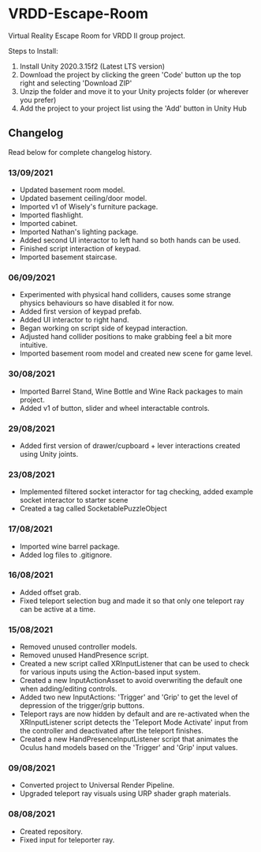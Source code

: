 # VRDD-Escape-Room
Virtual Reality Escape Room for VRDD II group project.

Steps to Install:
1. Install Unity 2020.3.15f2 (Latest LTS version)
2. Download the project by clicking the green 'Code' button up the top right and selecting 'Download ZIP'
3. Unzip the folder and move it to your Unity projects folder (or wherever you prefer)
4. Add the project to your project list using the 'Add' button in Unity Hub

## Changelog
Read below for complete changelog history.

### 13/09/2021
- Updated basement room model.
- Updated basement ceiling/door model.
- Imported v1 of Wisely's furniture package.
- Imported flashlight.
- Imported cabinet.
- Imported Nathan's lighting package.
- Added second UI interactor to left hand so both hands can be used.
- Finished script interaction of keypad.
- Imported basement staircase.

### 06/09/2021
- Experimented with physical hand colliders, causes some strange physics behaviours so have disabled it for now.
- Added first version of keypad prefab.
- Added UI interactor to right hand.
- Began working on script side of keypad interaction.
- Adjusted hand collider positions to make grabbing feel a bit more intuitive.
- Imported basement room model and created new scene for game level.

### 30/08/2021
- Imported Barrel Stand, Wine Bottle and Wine Rack packages to main project.
- Added v1 of button, slider and wheel interactable controls.

### 29/08/2021
- Added first version of drawer/cupboard + lever interactions created using Unity joints.

### 23/08/2021
- Implemented filtered socket interactor for tag checking, added example socket interactor to starter scene
- Created a tag called SocketablePuzzleObject

### 17/08/2021
- Imported wine barrel package.
- Added log files to .gitignore.

### 16/08/2021
- Added offset grab.
- Fixed teleport selection bug and made it so that only one teleport ray can be active at a time.

### 15/08/2021
- Removed unused controller models.
- Removed unused HandPresence script.
- Created a new script called XRInputListener that can be used to check for various inputs using the Action-based input system.
- Created a new InputActionAsset to avoid overwriting the default one when adding/editing controls.
- Added two new InputActions: 'Trigger' and 'Grip' to get the level of depression of the trigger/grip buttons.
- Teleport rays are now hidden by default and are re-activated when the XRInputListener script detects the 'Teleport Mode Activate' input from the controller and deactivated after the teleport finishes.
- Created a new HandPresenceInputListener script that animates the Oculus hand models based on the 'Trigger' and 'Grip' input values.

### 09/08/2021
- Converted project to Universal Render Pipeline.
- Upgraded teleport ray visuals using URP shader graph materials.

### 08/08/2021
- Created repository.
- Fixed input for teleporter ray.